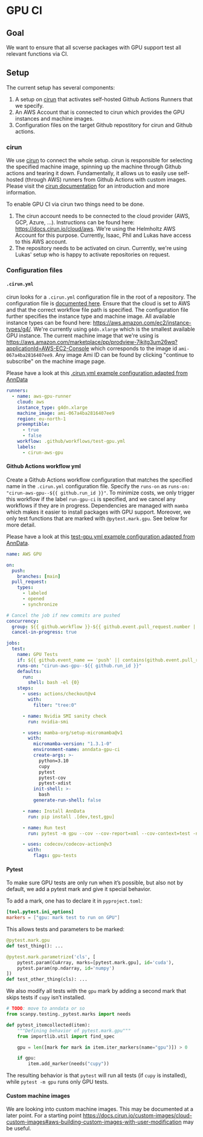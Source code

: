 # GPU CI

## Goal

We want to ensure that all scverse packages with GPU support test all relevant functions via CI.

## Setup

The current setup has several components:

1. A setup on [cirun](https://cirun.io) that activates self-hosted Github Actions Runners that we specify.
2. An AWS Account that is connected to cirun which provides the GPU instances and machine images.
3. Configuration files on the target Github repostitory for cirun and Github actions.

### cirun

We use [cirun](https://cirun.io) to connect the whole setup.
cirun is responsible for selecting the specified machine image, spinning up the machine through Github actions and tearing it down.
Fundamentally, it allows us to easily use self-hosted (through AWS) runners from Github Actions with custom images.
Please visit the [cirun documentation](https://docs.cirun.io/) for an introduction and more information.

To enable GPU CI via cirun two things need to be done.

1. The cirun account needs to be connected to the cloud provider (AWS, GCP, Azure, ...).
   Instructions can be found here: https://docs.cirun.io/cloud/aws.
   We're using the Helmholtz AWS Account for this purpose.
   Currently, Isaac, Phil and Lukas have access to this AWS account.
2. The repository needs to be activated on cirun. 
   Currently, we're using Lukas' setup who is happy to activate repositories on request.

### Configuration files

#### `.cirun.yml`

cirun looks for a `.cirun.yml` configuration file in the root of a repository.
The configuration file is [documented here](https://docs.cirun.io/reference/yaml).
Ensure that the cloud is set to AWS and that the correct workflow file path is specified.
The configuration file further specifies the instance type and machine image.
All available instance types can be found here: https://aws.amazon.com/ec2/instance-types/g4/.
We're currently using `g4dn.xlarge` which is the smallest available GPU instance.
The current machine image that we're using is https://aws.amazon.com/marketplace/pp/prodview-7ikjtg3um26wq?applicationId=AWS-EC2-Console which corresponds to the image id `ami-067a4ba2816407ee9`.
Any image Ami ID can be found by clicking "continue to subscribe" on the machine image page.

Please have a look at this [.cirun.yml example configuration adapted from AnnData](https://github.com/scverse/anndata/blob/main/.cirun.yml)

```yaml
runners:
  - name: aws-gpu-runner
    cloud: aws
    instance_type: g4dn.xlarge
    machine_image: ami-067a4ba2816407ee9
    region: eu-north-1
    preemptible:
      - true
      - false
    workflow: .github/workflows/test-gpu.yml
    labels:
      - cirun-aws-gpu
```

#### Github Actions workflow yml

Create a Github Actions workflow configuration that matches the specified name in the `.cirun.yml` configuration file.
Specify the `runs-on` as `runs-on: "cirun-aws-gpu--${{ github.run_id }}"`.
To minimize costs, we only trigger this workflow if the label `run-gpu-ci` is specified, and we cancel any workflows if they are in progress.
Dependencies are managed with `mamba` which makes it easier to install packages with GPU support.
Moreover, we only test functions that are marked with `@pytest.mark.gpu`. See below for more detail.

Please have a look at this [ test-gpu.yml example configuration adapted from AnnData](https://github.com/scverse/anndata/blob/main/.github/workflows/test-gpu.yml).

```yaml
name: AWS GPU

on:
  push:
    branches: [main]
  pull_request:
    types:
      - labeled
      - opened
      - synchronize

# Cancel the job if new commits are pushed
concurrency:
  group: ${{ github.workflow }}-${{ github.event.pull_request.number || github.ref }}
  cancel-in-progress: true

jobs:
  test:
    name: GPU Tests
    if: ${{ github.event_name == 'push' || contains(github.event.pull_request.labels.*.name, 'run-gpu-ci') }}
    runs-on: "cirun-aws-gpu--${{ github.run_id }}"
    defaults:
      run:
        shell: bash -el {0}
    steps:
      - uses: actions/checkout@v4
        with:
          filter: "tree:0"

      - name: Nvidia SMI sanity check
        run: nvidia-smi

      - uses: mamba-org/setup-micromamba@v1
        with:
          micromamba-version: "1.3.1-0"
          environment-name: anndata-gpu-ci
          create-args: >-
            python=3.10
            cupy
            pytest
            pytest-cov
            pytest-xdist
          init-shell: >-
            bash
          generate-run-shell: false

      - name: Install AnnData
        run: pip install .[dev,test,gpu]

      - name: Run test
        run: pytest -m gpu --cov --cov-report=xml --cov-context=test -n 4

      - uses: codecov/codecov-action@v3
        with:
          flags: gpu-tests
```

#### Pytest

To make sure GPU tests are only run when it’s possible,
but also not by default, we add a pytest mark and give it special behavior.

To add a mark, one has to declare it in `pyproject.toml`:

```toml
[tool.pytest.ini_options]
markers = ["gpu: mark test to run on GPU"]
```

This allows tests and parameters to be marked:

```python
@pytest.mark.gpu
def test_thing(): ...

@pytest.mark.parametrize('cls', [
    pytest.param(CuArray, marks=[pytest.mark.gpu], id='cuda'),
    pytest.param(np.ndarray, id='numpy')
])
def test_other_thing(cls): ...
```

We also modify all tests with the `gpu` mark
by adding a second mark that skips tests if `cupy` isn’t installed.

```python
# TODO: move to anndata or so
from scanpy.testing._pytest.marks import needs

def pytest_itemcollected(item):
    """Defining behavior of pytest.mark.gpu"""
    from importlib.util import find_spec

    gpu = len([mark for mark in item.iter_markers(name="gpu")]) > 0

    if gpu:
        item.add_marker(needs("cupy"))
```

The resulting behavior is that `pytest` will run all tests
(if `cupy` is installed), while `pytest -m gpu` runs only GPU tests.

#### Custom machine images

We are looking into custom machine images. This may be documented at a later point.
For a starting point https://docs.cirun.io/custom-images/cloud-custom-images#aws-building-custom-images-with-user-modification may be useful.
